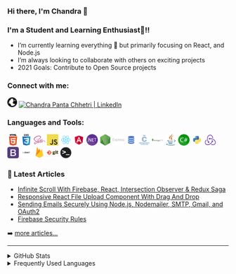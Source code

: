 ### Hi there, I'm Chandra 👋

### I'm a Student and Learning Enthusiast📕!!

- I’m currently learning everything 🤣 but primarily focusing on React, and Node.js
- I’m always looking to collaborate with others on exciting projects
- 2021 Goals: Contribute to Open Source projects

### Connect with me:

[<img alt="Chandra Panta Chhetri" width="22px" src="https://raw.githubusercontent.com/iconic/open-iconic/master/svg/globe.svg" />][website] [<img alt="Chandra Panta Chhetri | LinkedIn" width="22px" src="https://cdn.jsdelivr.net/npm/simple-icons@v3/icons/linkedin.svg" />][linkedin]

### Languages and Tools:

<code><img alt="HTML5" width="26px" src="https://raw.githubusercontent.com/github/explore/80688e429a7d4ef2fca1e82350fe8e3517d3494d/topics/html/html.png" /></code> <code><img  alt="CSS3" width="26px" src="https://raw.githubusercontent.com/github/explore/80688e429a7d4ef2fca1e82350fe8e3517d3494d/topics/css/css.png" /></code> <code><img  alt="Sass" width="26px" src="https://raw.githubusercontent.com/github/explore/80688e429a7d4ef2fca1e82350fe8e3517d3494d/topics/sass/sass.png" /></code> <code><img  alt="JavaScript" width="26px" src="https://raw.githubusercontent.com/github/explore/80688e429a7d4ef2fca1e82350fe8e3517d3494d/topics/javascript/javascript.png" /></code> <code><img  alt="React" width="26px" src="https://raw.githubusercontent.com/github/explore/80688e429a7d4ef2fca1e82350fe8e3517d3494d/topics/react/react.png" /></code> <code><img  alt="Angular" width="26px" src="https://raw.githubusercontent.com/github/explore/e94815998e4e0713912fed477a1f346ec04c3da2/topics/angular/angular.png" /></code> <code><img  alt=".NET" width="26px" src="https://raw.githubusercontent.com/github/explore/80688e429a7d4ef2fca1e82350fe8e3517d3494d/topics/dotnet/dotnet.png" /></code> <code><img  alt="Node.js" width="26px" src="https://raw.githubusercontent.com/github/explore/80688e429a7d4ef2fca1e82350fe8e3517d3494d/topics/nodejs/nodejs.png" /></code> <code><img  alt="Express" width="26px" src="https://raw.githubusercontent.com/github/explore/361e2821e2dea67711cde99c9c40ed357061cf27/topics/express/express.png" /></code> <code><img  alt="SQL" width="26px" src="https://raw.githubusercontent.com/github/explore/80688e429a7d4ef2fca1e82350fe8e3517d3494d/topics/sql/sql.png" /></code> <code><img  alt="C" width="26px" src="https://raw.githubusercontent.com/github/explore/80688e429a7d4ef2fca1e82350fe8e3517d3494d/topics/c/c.png" /></code> <code><img  alt="MongoDB" width="26px" src="https://raw.githubusercontent.com/github/explore/80688e429a7d4ef2fca1e82350fe8e3517d3494d/topics/mongodb/mongodb.png" /></code> <code><img  alt="Java" width="26px" src="https://raw.githubusercontent.com/github/explore/80688e429a7d4ef2fca1e82350fe8e3517d3494d/topics/java/java.png" /></code> <code><img  alt="C#" width="26px" src="https://raw.githubusercontent.com/github/explore/80688e429a7d4ef2fca1e82350fe8e3517d3494d/topics/csharp/csharp.png" /></code> <code><img  alt="Python" width="26px" src="https://raw.githubusercontent.com/github/explore/80688e429a7d4ef2fca1e82350fe8e3517d3494d/topics/python/python.png" /></code> <code><img  alt="Redux" width="26px" src="https://raw.githubusercontent.com/github/explore/80688e429a7d4ef2fca1e82350fe8e3517d3494d/topics/redux/redux.png" /></code> <code><img  alt="Bootstrap" width="26px" src="https://raw.githubusercontent.com/github/explore/80688e429a7d4ef2fca1e82350fe8e3517d3494d/topics/bootstrap/bootstrap.png" /></code> <code><img  alt="jQuery" width="26px" src="https://raw.githubusercontent.com/github/explore/80688e429a7d4ef2fca1e82350fe8e3517d3494d/topics/jquery/jquery.png" /></code> <code><img  alt="Firebase" width="26px" src="https://raw.githubusercontent.com/github/explore/80688e429a7d4ef2fca1e82350fe8e3517d3494d/topics/firebase/firebase.png" /></code> <code><img  alt="Git" width="26px" src="https://raw.githubusercontent.com/github/explore/80688e429a7d4ef2fca1e82350fe8e3517d3494d/topics/git/git.png" /></code> <code><img  alt="Terminal" width="26px" src="https://raw.githubusercontent.com/github/explore/80688e429a7d4ef2fca1e82350fe8e3517d3494d/topics/terminal/terminal.png" /></code>
<br />

### 📕 Latest Articles

<!-- BLOG-POST-LIST:START -->
- [Infinite Scroll With Firebase, React, Intersection Observer & Redux Saga](https://dev.to/chandrapantachhetri/infinite-scroll-pagination-with-firebase-react-intersection-observer-redux-saga-4fd)
- [Responsive React File Upload Component With Drag And Drop](https://dev.to/chandrapantachhetri/responsive-react-file-upload-component-with-drag-and-drop-4ef8)
- [Sending Emails Securely Using Node.js, Nodemailer, SMTP, Gmail, and OAuth2](https://dev.to/chandrapantachhetri/sending-emails-securely-using-node-js-nodemailer-smtp-gmail-and-oauth2-g3a)
- [Firebase Security Rules
](https://dev.to/chandrapantachhetri/firebase-security-rules-43kn)
<!-- BLOG-POST-LIST:END -->

➡️ [more articles...](https://dev.to/chandrapantachhetri)

---

<details>
  <summary>GitHub Stats</summary>

  ![Chandra Panta Chhetri's github stats](https://github-readme-stats.vercel.app/api?username=chandra-panta-chhetri&show_icons=true&include_all_commits=true&count_private=true&custom_title=)
</details>

<details>
  <summary>Frequently Used Languages</summary>

  ![Top Languages](https://github-readme-stats.vercel.app/api/top-langs/?username=chandra-panta-chhetri&layout=compact&custom_title=Frequently%20Used%20Languages)
  <p>
    NOTE: Top Languages does not indicate my skill level, it's a GitHub metric of which languages have the most code on GitHub.
  </p>
</details>

[website]: https://chandra-pantachhetri.ca
[linkedin]: https://www.linkedin.com/in/chandra-panta-chhetri